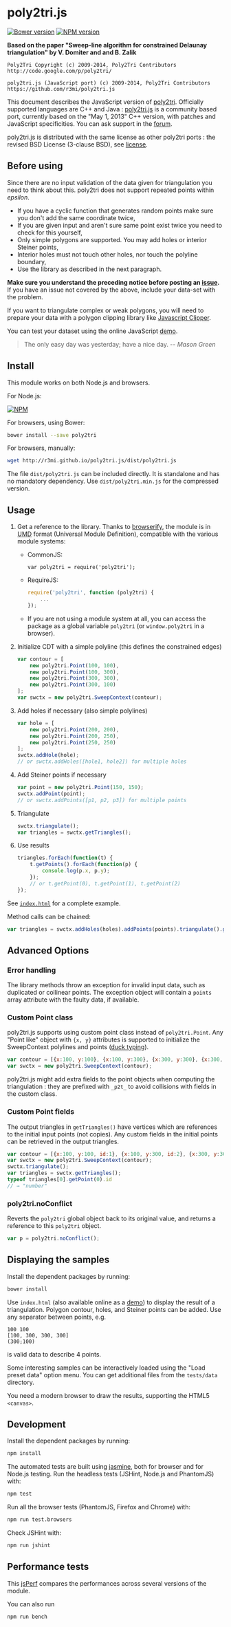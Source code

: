 poly2tri.js
===========

[![Bower version](https://badge.fury.io/bo/poly2tri.png)](http://badge.fury.io/bo/poly2tri)
[![NPM version](https://badge.fury.io/js/poly2tri.png)](http://badge.fury.io/js/poly2tri)

**Based on the paper "Sweep-line algorithm for constrained Delaunay triangulation" by V. Domiter and and B. Zalik**

    Poly2Tri Copyright (c) 2009-2014, Poly2Tri Contributors
    http://code.google.com/p/poly2tri/

    poly2tri.js (JavaScript port) (c) 2009-2014, Poly2Tri Contributors
    https://github.com/r3mi/poly2tri.js

[poly2tri]: http://code.google.com/p/poly2tri/
[poly2tri.js]: https://github.com/r3mi/poly2tri.js
[demo]: http://r3mi.github.io/poly2tri.js
[forum]: https://groups.google.com/forum/?fromgroups#!forum/poly2tri
[issue]: https://code.google.com/p/poly2tri/issues/list
[license]: LICENSE.txt
[jsPerf]: http://jsperf.com/poly2tri/3


This document describes the JavaScript version of [poly2tri]. 
Officially supported languages are C++ and Java :
[poly2tri.js] is a community based port, currently based on 
the "May 1, 2013" C++ version, with patches and JavaScript specificities.
You can ask support in the [forum].


poly2tri.js is distributed with the same license as other poly2tri ports : 
the revised BSD License (3-clause BSD), see [license].


Before using
------------

Since there are no input validation of the data given for triangulation you need to think about this. 
poly2tri does not support repeated points within _epsilon_.

* If you have a cyclic function that generates random points make sure you
  don't  add the same coordinate twice,
* If you are given input and aren't sure same point exist twice you need to 
  check for this yourself,
* Only simple polygons are supported. You may add holes or interior Steiner
  points,
* Interior holes must not touch other holes, nor touch the polyline boundary,
* Use the library as described in the next paragraph.
 
**Make sure you understand the preceding notice before posting an [issue].**
If you have  an issue not covered by the above, include your data-set with the problem.

If you want to triangulate complex or weak polygons, you will need to prepare 
your data with a polygon clipping library like 
[Javascript Clipper](http://sourceforge.net/projects/jsclipper).

You can test your dataset using the online JavaScript [demo].

> The only easy day was yesterday; have a nice day. 
> -- <cite>Mason Green</cite>


Install
-------

This module works on both Node.js and browsers.

For Node.js:

[![NPM](https://nodei.co/npm/poly2tri.png?compact=true)](https://nodei.co/npm/poly2tri/)

For browsers, using Bower:
```sh
bower install --save poly2tri
```

For browsers, manually:
```sh
wget http://r3mi.github.io/poly2tri.js/dist/poly2tri.js
```
The file `dist/poly2tri.js` can be included directly.
It is standalone and has no mandatory dependency.
Use `dist/poly2tri.min.js` for the compressed version.


Usage
-----

1. Get a reference to the library.
   Thanks to [browserify](http://browserify.org/), the module is in 
   [UMD](https://github.com/umdjs/umd) format (Universal Module Definition), 
   compatible with the various module systems:
    - CommonJS:

        ```node
        var poly2tri = require('poly2tri');
        ```
    - RequireJS:

        ```js
        require('poly2tri', function (poly2tri) {
            ...
        });
        ```
    - If you are not using a module system at all, you can access the package
      as a global variable `poly2tri` (or `window.poly2tri` in a browser).

2. Initialize CDT with a simple polyline 
   (this defines the constrained edges)

    ```js
    var contour = [
        new poly2tri.Point(100, 100),
        new poly2tri.Point(100, 300),
        new poly2tri.Point(300, 300),
        new poly2tri.Point(300, 100)
    ];
    var swctx = new poly2tri.SweepContext(contour);
    ```

3. Add holes if necessary (also simple polylines)

    ```js
    var hole = [
        new poly2tri.Point(200, 200),
        new poly2tri.Point(200, 250),
        new poly2tri.Point(250, 250)
    ];
    swctx.addHole(hole);
    // or swctx.addHoles([hole1, hole2]) for multiple holes
    ```

4. Add Steiner points if necessary
    ```js
    var point = new poly2tri.Point(150, 150);
    swctx.addPoint(point);
    // or swctx.addPoints([p1, p2, p3]) for multiple points
    ```

5. Triangulate

    ```js
    swctx.triangulate();
    var triangles = swctx.getTriangles();
    ```

6. Use results

    ```js
    triangles.forEach(function(t) {
        t.getPoints().forEach(function(p) {
            console.log(p.x, p.y);
        });
        // or t.getPoint(0), t.getPoint(1), t.getPoint(2)
    });
    ```

See [`index.html`](index.html) for a complete example.

Method calls can be chained:
    
```js
var triangles = swctx.addHoles(holes).addPoints(points).triangulate().getTriangles();
```

Advanced Options
----------------

### Error handling

The library methods throw an exception for invalid input data,
such as duplicated or collinear points.
The exception object will contain a `points` array attribute with the
faulty data, if available.


### Custom Point class

poly2tri.js supports using custom point class instead of `poly2tri.Point`.
Any "Point like" object with `{x, y}` attributes is supported 
to initialize the SweepContext polylines and points
([duck typing](http://en.wikipedia.org/wiki/Duck_typing)).

```js
var contour = [{x:100, y:100}, {x:100, y:300}, {x:300, y:300}, {x:300, y:100}];
var swctx = new poly2tri.SweepContext(contour);
```

poly2tri.js might add extra fields to the point objects when computing the
triangulation : they are prefixed with `_p2t_` to avoid collisions 
with fields in the custom class.


### Custom Point fields

The output triangles in `getTriangles()` have vertices which are references
to the initial input points (not copies). Any custom fields in the
initial points can be retrieved in the output triangles.

```js
var contour = [{x:100, y:100, id:1}, {x:100, y:300, id:2}, {x:300, y:300, id:3}];
var swctx = new poly2tri.SweepContext(contour);
swctx.triangulate();
var triangles = swctx.getTriangles();
typeof triangles[0].getPoint(0).id
// → "number"
```

### poly2tri.noConflict

Reverts the `poly2tri` global object back to its original value, 
and returns a reference to this `poly2tri` object.

```js
var p = poly2tri.noConflict();
```


Displaying the samples
----------------------

Install the dependent packages by running:
```sh
bower install
```

Use `index.html` (also available online as a [demo]) to display the result of a triangulation.
Polygon contour, holes, and Steiner points can be added.
Use any separator between points, e.g.
```
100 100
[100, 300, 300, 300]
(300;100)
```
is valid data to describe 4 points.

Some interesting samples can be interactively loaded 
using the "Load preset data" option menu.
You can get additional files from the `tests/data` directory.

You need a modern browser to draw the results, supporting the HTML5 `<canvas>`.


Development
-----------

Install the dependent packages by running:
```sh
npm install
```

The automated tests are built using [jasmine](http://pivotal.github.com/jasmine/),
both for browser and for Node.js testing.
Run the headless tests (JSHint, Node.js and PhantomJS) with:
```sh
npm test
```
Run all the browser tests (PhantomJS, Firefox and Chrome) with:
```sh
npm run test.browsers
```
Check JSHint with:
```sh
npm run jshint
```


Performance tests
-----------------

This [jsPerf] compares the performances across several versions of the module.

You can also run
```sh
npm run bench
```
